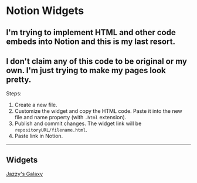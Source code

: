 # Notion Widgets
I'm trying to implement HTML and other code embeds into Notion and this is my last resort.
---
I don't claim any of this code to be original or my own. I'm just trying to make my pages look pretty.
---
Steps:
1. Create a new file.
2. Customize the widget and copy the HTML code. Paste it into the new file and name property (with `.html` extension).
3. Publish and commit changes. The widget link will be `repositoryURL/filename.html`.
4. Paste link in Notion.
---
Widgets
---
[Jazzy's Galaxy](jazzys-galaxy)
